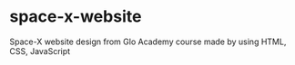 # space-x-website
Space-X website design from Glo Academy course made by using HTML, CSS, JavaScript
